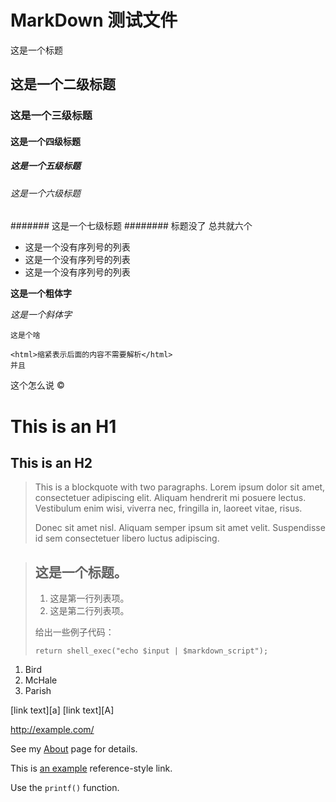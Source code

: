 # MarkDown 测试文件
这是一个标题
## 这是一个二级标题
### 这是一个三级标题
#### 这是一个四级标题
##### 这是一个五级标题
###### 这是一个六级标题
####### 这是一个七级标题
######## 标题没了 总共就六个

- 这是一个没有序列号的列表
- 这是一个没有序列号的列表
- 这是一个没有序列号的列表

**这是一个粗体字**

_这是一个斜体字_

`这是个啥`

    <html>缩紧表示后面的内容不需要解析</html>
    并且
    
这个怎么说 &copy;

This is an H1
=============

This is an H2
-------------

> This is a blockquote with two paragraphs. Lorem ipsum dolor sit amet,
> consectetuer adipiscing elit. Aliquam hendrerit mi posuere lectus.
> Vestibulum enim wisi, viverra nec, fringilla in, laoreet vitae, risus.
> 
> Donec sit amet nisl. Aliquam semper ipsum sit amet velit. Suspendisse
> id sem consectetuer libero luctus adipiscing.


> ## 这是一个标题。
> 
> 1.   这是第一行列表项。
> 2.   这是第二行列表项。
> 
> 给出一些例子代码：
> 
>     return shell_exec("echo $input | $markdown_script");


1.  Bird
2.  McHale
3.  Parish


[id]: http://example.com/longish/path/to/resource/here
    "Optional Title Here"
    
[link text][a]
[link text][A]

[Google]: http://google.com/


<http://example.com/>


See my [About](/about/) page for details.


This is [an example][id] reference-style link.

Use the `printf()` function.